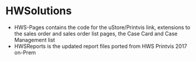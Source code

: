 # HWSolutions

* HWS-Pages contains the code for the uStore/Printvis link, extensions to the sales order and sales order list pages, the Case Card and Case Management list
* HWSReports is the updated report files ported from HWS Printvis 2017 on-Prem
